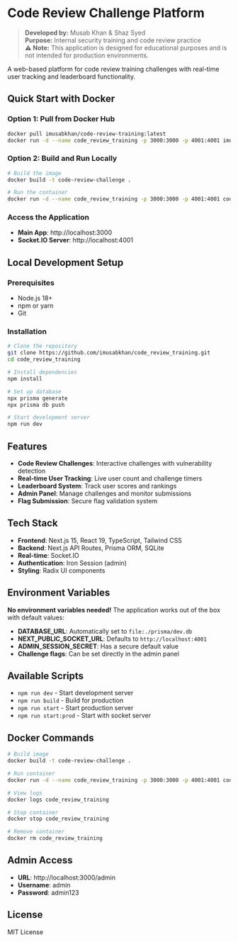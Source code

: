 # Code Review Challenge Platform

> **Developed by:** Musab Khan & Shaz Syed  
> **Purpose:** Internal security training and code review practice  
> **⚠️  Note:** This application is designed for educational purposes and is not intended for production environments.

A web-based platform for code review training challenges with real-time user tracking and leaderboard functionality.

## Quick Start with Docker

### Option 1: Pull from Docker Hub
```bash
docker pull imusabkhan/code-review-training:latest
docker run -d --name code_review_training -p 3000:3000 -p 4001:4001 imusabkhan/code-review-training:latest
```

### Option 2: Build and Run Locally
```bash
# Build the image
docker build -t code-review-challenge .

# Run the container
docker run -d --name code_review_training -p 3000:3000 -p 4001:4001 code-review-challenge
```

### Access the Application
- **Main App**: http://localhost:3000
- **Socket.IO Server**: http://localhost:4001

## Local Development Setup

### Prerequisites
- Node.js 18+
- npm or yarn
- Git

### Installation
```bash
# Clone the repository
git clone https://github.com/imusabkhan/code_review_training.git
cd code_review_training

# Install dependencies
npm install

# Set up database
npx prisma generate
npx prisma db push

# Start development server
npm run dev
```

## Features

- **Code Review Challenges**: Interactive challenges with vulnerability detection
- **Real-time User Tracking**: Live user count and challenge timers
- **Leaderboard System**: Track user scores and rankings
- **Admin Panel**: Manage challenges and monitor submissions
- **Flag Submission**: Secure flag validation system

## Tech Stack

- **Frontend**: Next.js 15, React 19, TypeScript, Tailwind CSS
- **Backend**: Next.js API Routes, Prisma ORM, SQLite
- **Real-time**: Socket.IO
- **Authentication**: Iron Session (admin)
- **Styling**: Radix UI components

## Environment Variables

**No environment variables needed!** The application works out of the box with default values:

- **DATABASE_URL**: Automatically set to `file:./prisma/dev.db`
- **NEXT_PUBLIC_SOCKET_URL**: Defaults to `http://localhost:4001`
- **ADMIN_SESSION_SECRET**: Has a secure default value
- **Challenge flags**: Can be set directly in the admin panel

## Available Scripts

- `npm run dev` - Start development server
- `npm run build` - Build for production
- `npm run start` - Start production server
- `npm run start:prod` - Start with socket server

## Docker Commands

```bash
# Build image
docker build -t code-review-challenge .

# Run container
docker run -d --name code_review_training -p 3000:3000 -p 4001:4001 code-review-challenge

# View logs
docker logs code_review_training

# Stop container
docker stop code_review_training

# Remove container
docker rm code_review_training
```

## Admin Access

- **URL**: http://localhost:3000/admin
- **Username**: admin
- **Password**: admin123

## License

MIT License
